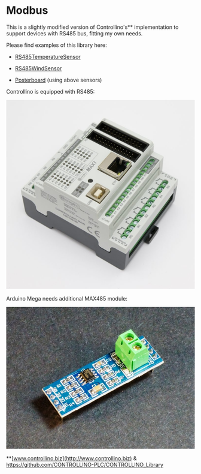 # Modbus

This is a slightly modified version of Controllino's** implementation to support devices with RS485 bus, fitting my own needs. 

Please find examples of this library here:

- [RS485TemperatureSensor](https://github.com/maroprjs/RS485TemperatureSensor)

- [RS485WindSensor](https://github.com/maroprjs/RS485WindSensor)

- [Posterboard](https://github.com/maroprjs/Posterboard) (using above sensors)

Controllino is equipped with RS485:

![](https://github.com/maroprjs/Modbus/blob/main/extras/CONTROLLINO_MAXI.jpg)

Arduino Mega needs additional MAX485 module:

![](https://github.com/maroprjs/Modbus/blob/main/extras/MAX485-Module.jpg) 

**[www.controllino.biz](http://www.controllino.biz) & https://github.com/CONTROLLINO-PLC/CONTROLLINO_Library
